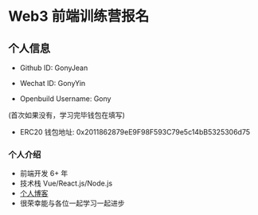 # Web3 前端训练营报名

## 个人信息

* Github ID: GonyJean

* Wechat ID: GonyYin

* Openbuild Username: Gony

(首次如果没有，学习完毕钱包在填写)

* ERC20 钱包地址: 0x2011862879eE9F98F593C79e5c14bB5325306d75

### 个人介绍

- 前端开发 6+ 年
- 技术栈 Vue/React.js/Node.js
- [个人博客](https://gonyjean.github.io/)
- 很荣幸能与各位一起学习一起进步
